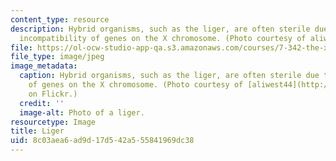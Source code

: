 ```yaml
---
content_type: resource
description: Hybrid organisms, such as the liger, are often sterile due to genetic
  incompatibility of genes on the X chromosome. (Photo courtesy of aliwest44 on Flickr.)
file: https://ol-ocw-studio-app-qa.s3.amazonaws.com/courses/7-342-the-x-in-sex-a-genetic-medical-and-evolutionary-view-of-the-x-chromosome-fall-2009/8c03aea6ad9d17d542a555841969dc38_7-342f09-th.jpg
file_type: image/jpeg
image_metadata:
  caption: Hybrid organisms, such as the liger, are often sterile due to genetic incompatibility
    of genes on the X chromosome. (Photo courtesy of [aliwest44](http://www.flickr.com/photos/alismith44/269850516/)
    on Flickr.)
  credit: ''
  image-alt: Photo of a liger.
resourcetype: Image
title: Liger
uid: 8c03aea6-ad9d-17d5-42a5-55841969dc38
---
```

